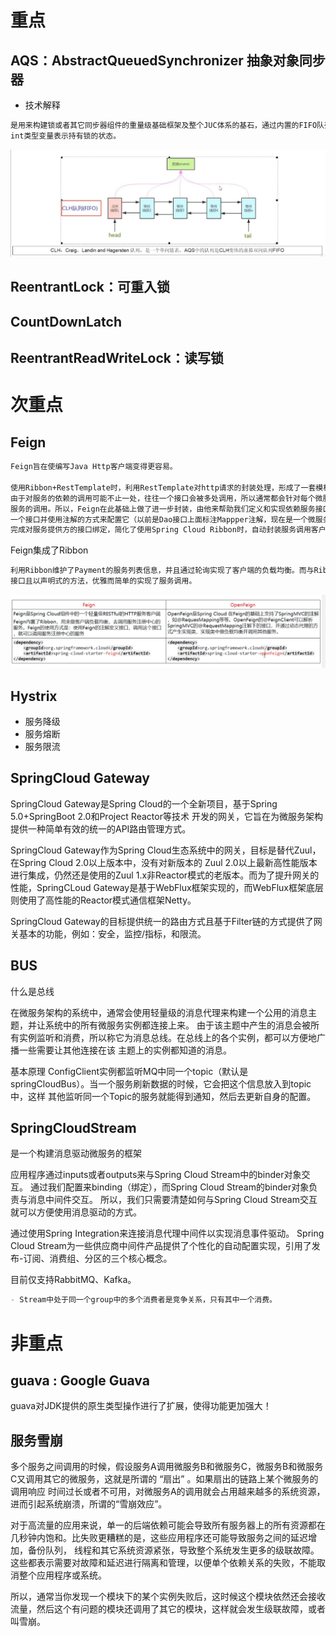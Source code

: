 # 重点
## AQS：AbstractQueuedSynchronizer 抽象对象同步器
- 技术解释
```markdown
是用来构建锁或者其它同步器组件的重量级基础框架及整个JUC体系的基石，通过内置的FIFO队列来完成资源获取线程的排队工作，并通过一个
int类型变量表示持有锁的状态。
```
![img.png](img.png)
## ReentrantLock：可重入锁

## CountDownLatch

## ReentrantReadWriteLock：读写锁


# 次重点
## Feign
```markdown
Feign旨在使编写Java Http客户端变得更容易。

使用Ribbon+RestTemplate时，利用RestTemplate对http请求的封装处理，形成了一套模板化的调用方法。但是在实际开发中，
由于对服务的依赖的调用可能不止一处，往往一个接口会被多处调用，所以通常都会针对每个微服务自行封装一些客户端类来包装这些依赖
服务的调用。所以，Feign在此基础上做了进一步封装，由他来帮助我们定义和实现依赖服务接口的定义。在Feign的实现下，我们只需创建
一个接口并使用注解的方式来配置它（以前是Dao接口上面标注Mappper注解，现在是一个微服务接口上面标注一个Feign注解即可），即可
完成对服务提供方的接口绑定，简化了使用Spring Cloud Ribbon时，自动封装服务调用客户端的开发量。
```

Feign集成了Ribbon
```markdown
利用Ribbon维护了Payment的服务列表信息，并且通过轮询实现了客户端的负载均衡。而与Ribbon不同的是，通过feign只需要定义服务绑定
接口且以声明式的方法，优雅而简单的实现了服务调用。
```
![img_1.png](img_1.png)

## Hystrix
- 服务降级
- 服务熔断
- 服务限流

## SpringCloud Gateway
SpringCloud Gateway是Spring Cloud的一个全新项目，基于Spring 5.0+SpringBoot 2.0和Project Reactor等技术
开发的网关，它旨在为微服务架构提供一种简单有效的统一的API路由管理方式。 

SpringCloud Gateway作为Spring Cloud生态系统中的网关，目标是替代Zuul，在Spring Cloud 2.0以上版本中，没有对新版本的
Zuul 2.0以上最新高性能版本进行集成，仍然还是使用的Zuul 1.x非Reactor模式的老版本。而为了提升网关的性能，SpringCLoud 
Gateway是基于WebFlux框架实现的，而WebFlux框架底层则使用了高性能的Reactor模式通信框架Netty。

SpringCloud Gateway的目标提供统一的路由方式且基于Filter链的方式提供了网关基本的功能，例如：安全，监控/指标，和限流。

## BUS
什么是总线

在微服务架构的系统中，通常会使用轻量级的消息代理来构建一个公用的消息主题，并让系统中的所有微服务实例都连接上来。
由于该主题中产生的消息会被所有实例监听和消费，所以称它为消息总线。在总线上的各个实例，都可以方便地广播一些需要让其他连接在该
主题上的实例都知道的消息。


基本原理
ConfigClient实例都监听MQ中同一个topic（默认是springCloudBus）。当一个服务刷新数据的时候，它会把这个信息放入到topic中，这样
其他监听同一个Topic的服务就能得到通知，然后去更新自身的配置。

## SpringCloudStream
是一个构建消息驱动微服务的框架

应用程序通过inputs或者outputs来与Spring Cloud Stream中的binder对象交互。
通过我们配置来binding（绑定），而Spring Cloud Stream的binder对象负责与消息中间件交互。
所以，我们只需要清楚如何与Spring Cloud Stream交互就可以方便使用消息驱动的方式。

通过使用Spring Integration来连接消息代理中间件以实现消息事件驱动。
Spring Cloud Stream为一些供应商中间件产品提供了个性化的自动配置实现，引用了发布-订阅、消费组、分区的三个核心概念。

目前仅支持RabbitMQ、Kafka。
```markdown
- Stream中处于同一个group中的多个消费者是竞争关系，只有其中一个消费。
```






# 非重点
## guava : Google Guava

guava对JDK提供的原生类型操作进行了扩展，使得功能更加强大！

## 服务雪崩

多个服务之间调用的时候，假设服务A调用微服务B和微服务C，微服务B和微服务C又调用其它的微服务，这就是所谓的 “扇出” 。如果扇出的链路上某个微服务的调用响应
时间过长或者不可用，对微服务A的调用就会占用越来越多的系统资源，进而引起系统崩溃，所谓的“雪崩效应”。

对于高流量的应用来说，单一的后端依赖可能会导致所有服务器上的所有资源都在几秒钟内饱和。比失败更糟糕的是，这些应用程序还可能导致服务之间的延迟增加，备份队列，
线程和其它系统资源紧张，导致整个系统发生更多的级联故障。这些都表示需要对故障和延迟进行隔离和管理，以便单个依赖关系的失败，不能取消整个应用程序或系统。

所以，通常当你发现一个模块下的某个实例失败后，这时候这个模块依然还会接收流量，然后这个有问题的模块还调用了其它的模块，这样就会发生级联故障，或者叫雪崩。


















































